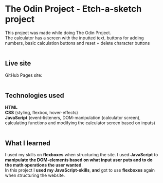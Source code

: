 # The Odin Project -  Etch-a-sketch project
This project was made while doing The Odin Project. </br>
The calculator has a screen with the inputted text, buttons for adding numbers, basic calculation buttons and reset + delete character buttons</br><br>

## Live site
GitHub Pages site: 
</br></br>

## Technologies used
**HTML** </br>
**CSS** (styling, flexbox, hover-effects)</br>
**JavaScript** (event-listeners, DOM-manipulation (calculator screen), calculating functions and modifying the calculator screen based on inputs)</br></br>

## What I learned
I used my skills on **flexboxes** when structuring the site. I used **JavaScript** to **manipulate the DOM-elements based on what input user puts and to do the math operations the user wanted**.</br>
In this project I **used my JavaScript-skills**, **and** got to use **flexboxes** again when structuring the website.
